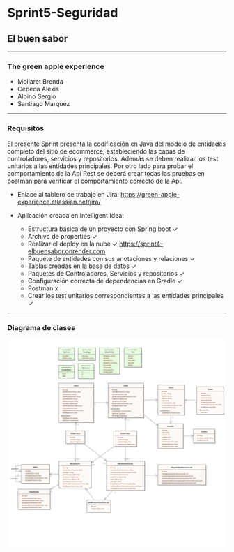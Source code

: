 ﻿# Sprint5-Seguridad

## El buen sabor
---
### The green apple experience

- Mollaret Brenda
- Cepeda Alexis
- Albino Sergio
- Santiago Marquez
---
### Requisitos

El presente Sprint presenta la codificación en Java del modelo de entidades completo del sitio de ecommerce, estableciendo las capas de controladores, servicios y repositorios. 
Además se deben realizar los test unitarios a las entidades principales. 
Por otro lado para probar el comportamiento de la Api Rest se deberá crear todas las pruebas en postman para verificar el comportamiento correcto de la Api.

- Enlace al tablero de trabajo en Jira: https://green-apple-experience.atlassian.net/jira/

- Aplicación creada en Intelligent Idea:
  - Estructura básica de un proyecto con Spring boot ✓
  - Archivo de properties ✓
  - Realizar el deploy en la nube ✓ https://sprint4-elbuensabor.onrender.com 
  - Paquete de entidades con sus anotaciones y relaciones ✓ 
  - Tablas creadas en la base de datos ✓ 
  - Paquetes de Controladores, Servicios y repositorios ✓
  - Configuración correcta de dependencias en Gradle ✓
  - Postman x
  - Crear los test unitarios correspondientes a las entidades principales ✓

---

### Diagrama de clases

![diagramadeclases-V10](https://github.com/BrendaMollaret/Sprint5-Seguridad/blob/main/diagramadeclases-V13.jpg?raw=true)

